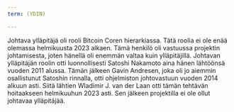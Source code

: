 ```yaml
---
term: (YDIN)

---
```

Johtava ylläpitäjä oli rooli Bitcoin Coren hierarkiassa. Tätä roolia ei ole enää olemassa helmikuusta 2023 alkaen. Tämä henkilö oli vastuussa projektin johtamisesta, joten hänellä oli enemmän valtaa kuin ylläpitäjillä. Johtavan ylläpitäjän roolin otti luonnollisesti Satoshi Nakamoto aina hänen lähtöönsä vuoden 2011 alussa. Tämän jälkeen Gavin Andresen, joka oli jo aiemmin osallistunut Satoshin rinnalla, otti ohjelmiston johtovastuun vuoden 2014 alkuun asti. Siitä lähtien Wladimir J. van der Laan otti tämän tehtävän hoitaakseen helmikuuhun 2023 asti. Sen jälkeen projektilla ei ole ollut johtavaa ylläpitäjää.